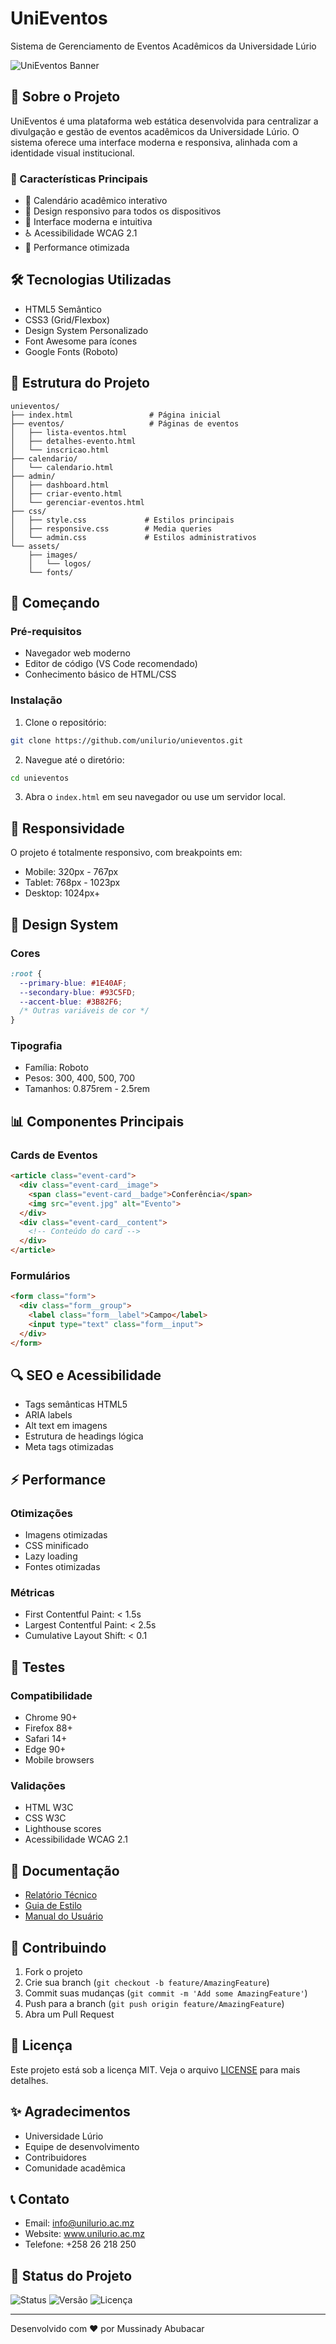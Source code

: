 # UniEventos

Sistema de Gerenciamento de Eventos Acadêmicos da Universidade Lúrio

![UniEventos Banner](https://images.pexels.com/photos/2774556/pexels-photo-2774556.jpeg)

## 🎯 Sobre o Projeto

UniEventos é uma plataforma web estática desenvolvida para centralizar a divulgação e gestão de eventos acadêmicos da Universidade Lúrio. O sistema oferece uma interface moderna e responsiva, alinhada com a identidade visual institucional.

### 🌟 Características Principais

- 📅 Calendário acadêmico interativo
- 📱 Design responsivo para todos os dispositivos
- 🎨 Interface moderna e intuitiva
- ♿ Acessibilidade WCAG 2.1
- 🚀 Performance otimizada

## 🛠️ Tecnologias Utilizadas

- HTML5 Semântico
- CSS3 (Grid/Flexbox)
- Design System Personalizado
- Font Awesome para ícones
- Google Fonts (Roboto)

## 📂 Estrutura do Projeto

```
unieventos/
├── index.html                 # Página inicial
├── eventos/                   # Páginas de eventos
│   ├── lista-eventos.html
│   ├── detalhes-evento.html
│   └── inscricao.html
├── calendario/
│   └── calendario.html
├── admin/
│   ├── dashboard.html
│   ├── criar-evento.html
│   └── gerenciar-eventos.html
├── css/
│   ├── style.css             # Estilos principais
│   ├── responsive.css        # Media queries
│   └── admin.css             # Estilos administrativos
└── assets/
    ├── images/
    │   └── logos/
    └── fonts/
```

## 🚀 Começando

### Pré-requisitos

- Navegador web moderno
- Editor de código (VS Code recomendado)
- Conhecimento básico de HTML/CSS

### Instalação

1. Clone o repositório:
```bash
git clone https://github.com/unilurio/unieventos.git
```

2. Navegue até o diretório:
```bash
cd unieventos
```

3. Abra o `index.html` em seu navegador ou use um servidor local.

## 📱 Responsividade

O projeto é totalmente responsivo, com breakpoints em:

- Mobile: 320px - 767px
- Tablet: 768px - 1023px
- Desktop: 1024px+

## 🎨 Design System

### Cores

```css
:root {
  --primary-blue: #1E40AF;
  --secondary-blue: #93C5FD;
  --accent-blue: #3B82F6;
  /* Outras variáveis de cor */
}
```

### Tipografia

- Família: Roboto
- Pesos: 300, 400, 500, 700
- Tamanhos: 0.875rem - 2.5rem

## 📊 Componentes Principais

### Cards de Eventos

```html
<article class="event-card">
  <div class="event-card__image">
    <span class="event-card__badge">Conferência</span>
    <img src="event.jpg" alt="Evento">
  </div>
  <div class="event-card__content">
    <!-- Conteúdo do card -->
  </div>
</article>
```

### Formulários

```html
<form class="form">
  <div class="form__group">
    <label class="form__label">Campo</label>
    <input type="text" class="form__input">
  </div>
</form>
```

## 🔍 SEO e Acessibilidade

- Tags semânticas HTML5
- ARIA labels
- Alt text em imagens
- Estrutura de headings lógica
- Meta tags otimizadas

## ⚡ Performance

### Otimizações

- Imagens otimizadas
- CSS minificado
- Lazy loading
- Fontes otimizadas

### Métricas

- First Contentful Paint: < 1.5s
- Largest Contentful Paint: < 2.5s
- Cumulative Layout Shift: < 0.1

## 🧪 Testes

### Compatibilidade

- Chrome 90+
- Firefox 88+
- Safari 14+
- Edge 90+
- Mobile browsers

### Validações

- HTML W3C
- CSS W3C
- Lighthouse scores
- Acessibilidade WCAG 2.1

## 📖 Documentação

- [Relatório Técnico](docs/technical-report.md)
- [Guia de Estilo](docs/style-guide.md)
- [Manual do Usuário](docs/user-manual.md)

## 🤝 Contribuindo

1. Fork o projeto
2. Crie sua branch (`git checkout -b feature/AmazingFeature`)
3. Commit suas mudanças (`git commit -m 'Add some AmazingFeature'`)
4. Push para a branch (`git push origin feature/AmazingFeature`)
5. Abra um Pull Request

## 📝 Licença

Este projeto está sob a licença MIT. Veja o arquivo [LICENSE](LICENSE) para mais detalhes.

## ✨ Agradecimentos

- Universidade Lúrio
- Equipe de desenvolvimento
- Contribuidores
- Comunidade acadêmica

## 📞 Contato

- Email: info@unilurio.ac.mz
- Website: www.unilurio.ac.mz
- Telefone: +258 26 218 250

## 🔄 Status do Projeto

![Status](https://img.shields.io/badge/status-em%20desenvolvimento-green)
![Versão](https://img.shields.io/badge/versão-1.0.0-blue)
![Licença](https://img.shields.io/badge/licença-MIT-green)

---

Desenvolvido com ❤️ por Mussinady Abubacar